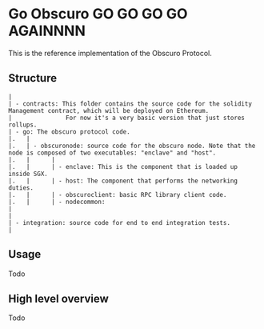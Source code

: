 # Go Obscuro GO GO GO GO AGAINNNN
This is the reference implementation of the Obscuro Protocol.

## Structure
```
|
| - contracts: This folder contains the source code for the solidity Management contract, which will be deployed on Ethereum.  
|               For now it's a very basic version that just stores rollups.
| - go: The obscuro protocol code.
|.   |
|.   | - obscuronode: source code for the obscuro node. Note that the node is composed of two executables: "enclave" and "host".
|.   |      | 
|.   |      | - enclave: This is the component that is loaded up inside SGX.
|.   |      | - host: The component that performs the networking duties.
|.   |      | - obscuroclient: basic RPC library client code.
|.   |      | - nodecommon:
|
| 
| - integration: source code for end to end integration tests. 
|

```

## Usage
Todo

## High level overview
Todo


